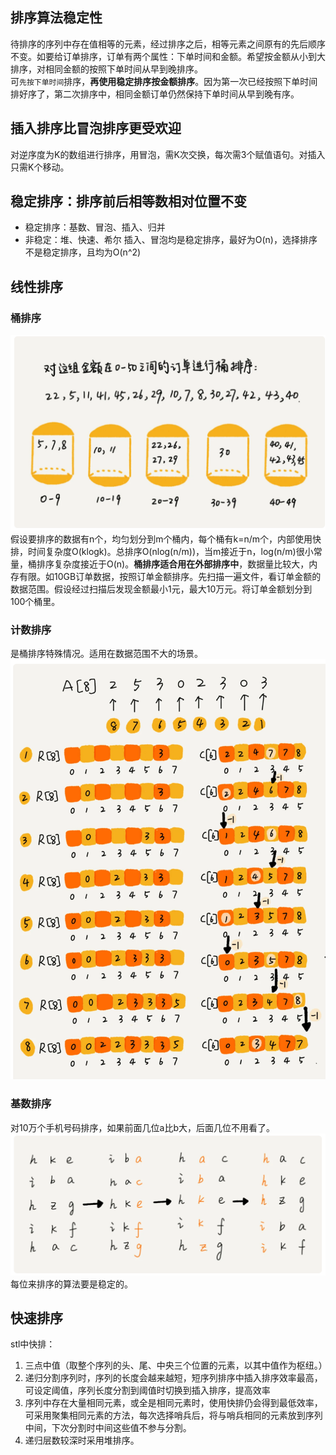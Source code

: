 ## 排序算法稳定性
待排序的序列中存在值相等的元素，经过排序之后，相等元素之间原有的先后顺序不变。如要给订单排序，订单有两个属性：下单时间和金额。希望按金额从小到大排序，对相同金额的按照下单时间从早到晚排序。  
可`先按下单时间`排序，__再使用稳定排序按金额排序__。因为第一次已经按照下单时间排好序了，第二次排序中，相同金额订单仍然保持下单时间从早到晚有序。  

## 插入排序比冒泡排序更受欢迎
对逆序度为K的数组进行排序，用冒泡，需K次交换，每次需3个赋值语句。对插入只需K个移动。

## 稳定排序：排序前后相等数相对位置不变
* 稳定排序：基数、冒泡、插入、归并
* 非稳定：堆、快速、希尔
插入、冒泡均是稳定排序，最好为O(n)，选择排序不是稳定排序，且均为O(n^2)
## 线性排序
### 桶排序
![](./图片/桶排序.png)  
假设要排序的数据有n个，均匀划分到m个桶内，每个桶有k=n/m个，内部使用快排，时间复杂度O(klogk)。总排序O(nlog(n/m))，当m接近于n，log(n/m)很小常量，桶排序复杂度接近于O(n)。__桶排序适合用在外部排序中__，数据量比较大，内存有限。如10GB订单数据，按照订单金额排序。先扫描一遍文件，看订单金额的数据范围。假设经过扫描后发现金额最小1元，最大10万元。将订单金额划分到100个桶里。
### 计数排序
是桶排序特殊情况。适用在数据范围不大的场景。  
![](./图片/计数排序.png)  
### 基数排序
对10万个手机号码排序，如果前面几位a比b大，后面几位不用看了。  
![](./图片/基数排序.png)  
每位来排序的算法要是稳定的。

## 快速排序
stl中快排：
1. 三点中值（取整个序列的头、尾、中央三个位置的元素，以其中值作为枢纽。）
2. 递归分割序列时，序列的长度会越来越短，短序列排序中插入排序效率最高，可设定阈值，序列长度分割到阈值时切换到插入排序，提高效率
3. 序列中存在大量相同元素，或全是相同元素时，使用快排仍会得到最低效率，可采用聚集相同元素的方法，每次选择哨兵后，将与哨兵相同的元素放到序列中间，下次分割时中间这些值不参与分割。
4. 递归层数较深时采用堆排序。  
